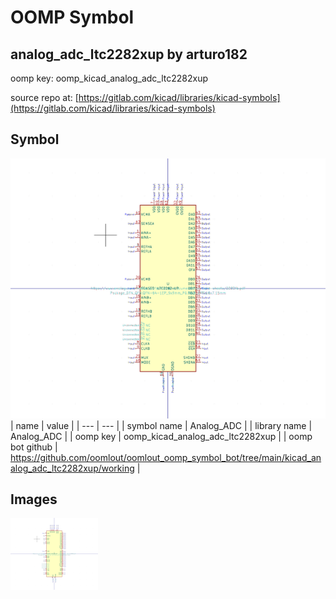 # OOMP Symbol  
## analog_adc_ltc2282xup  by arturo182  
  
oomp key: oomp_kicad_analog_adc_ltc2282xup  
  
source repo at: [https://gitlab.com/kicad/libraries/kicad-symbols](https://gitlab.com/kicad/libraries/kicad-symbols)  
## Symbol  
  
[![working.png](working_600.png)](working.png)  
| name | value | 
| --- | --- | 
| symbol name | Analog_ADC | 
| library name | Analog_ADC | 
| oomp key | oomp_kicad_analog_adc_ltc2282xup | 
| oomp bot github | https://github.com/oomlout/oomlout_oomp_symbol_bot/tree/main/kicad_analog_adc_ltc2282xup/working | 
## Images  
  
[![working.png](working_140.png)](working.png)  
